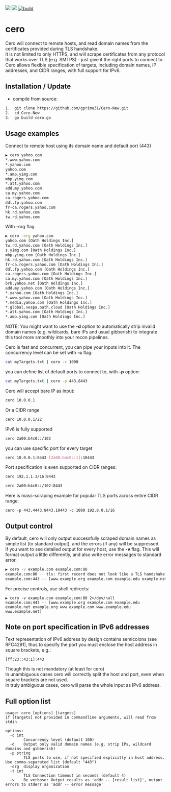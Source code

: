 ![](https://img.shields.io/github/go-mod/go-version/glebarez/cero) ![](https://img.shields.io/codecov/c/github/glebarez/cero) [![build](https://github.com/glebarez/cero/actions/workflows/create-release.yaml/badge.svg)](https://github.com/glebarez/cero/actions/workflows/create-release.yaml)

# cero
Cero will connect to remote hosts, and read domain names from the certificates provided during TLS handshake. <br>
It is not limited to only HTTPS, and will scrape certificates from any protocol that works over TLS (e.g. SMTPS) - just give it the right ports to connect to.<br>
Cero allows flexible specification of targets, including domain names, IP addresses, and CIDR ranges, with full support for IPv6.

## Installation / Update
- compile from source:
```bash
1.  git clone https://github.com/gprime31/Cero-New.git
2.  cd Cero-New
3.  go build cero.go
```

## Usage examples
Connect to remote host using its domain name and default port (443)
```bash
▶ cero yahoo.com
*.www.yahoo.com
*.yahoo.com
yahoo.com
*.amp.yimg.com
mbp.yimg.com
*.att.yahoo.com
add.my.yahoo.com
ca.my.yahoo.com
ca.rogers.yahoo.com
ddl.fp.yahoo.com
fr-ca.rogers.yahoo.com
hk.rd.yahoo.com
tw.rd.yahoo.com
```
With -org flag
```bash
▶ cero -org yahoo.com
yahoo.com [Oath Holdings Inc.]
tw.rd.yahoo.com [Oath Holdings Inc.]
s.yimg.com [Oath Holdings Inc.]
mbp.yimg.com [Oath Holdings Inc.]
hk.rd.yahoo.com [Oath Holdings Inc.]
fr-ca.rogers.yahoo.com [Oath Holdings Inc.]
ddl.fp.yahoo.com [Oath Holdings Inc.]
ca.rogers.yahoo.com [Oath Holdings Inc.]
ca.my.yahoo.com [Oath Holdings Inc.]
brb.yahoo.net [Oath Holdings Inc.]
add.my.yahoo.com [Oath Holdings Inc.]
*.yahoo.com [Oath Holdings Inc.]
*.www.yahoo.com [Oath Holdings Inc.]
*.media.yahoo.com [Oath Holdings Inc.]
*.global.vespa.oath.cloud [Oath Holdings Inc.]
*.att.yahoo.com [Oath Holdings Inc.]
*.amp.yimg.com [Oath Holdings Inc.]
```
NOTE: You might want to use the **-d** option to automatically strip invalid domain names (e.g. wildcards, bare IPs and usual gibberish) to integrate this tool more smoothly into your recon pipelines.

Cero is fast and concurrent, you can pipe your inputs into it. The concurrency level can be set with **-c** flag:
```bash
cat myTargets.txt | cero -c 1000
```
you can define list of default ports to connect to, with **-p** option:
```bash
cat myTargets.txt | cero -p 443,8443
```
Cero will accept bare IP as input:
```bash
cero 10.0.0.1
```
Or a CIDR range
```bash
cero 10.0.0.1/22
```
IPv6 is fully supported
```bash
cero 2a00:b4c0::/102
```
you can use specific port for every target
```bash
cero 10.0.0.1:8443 [2a00:b4c0::1]:10443
```
Port specification is even supported on CIDR ranges:
```bash
cero 192.1.1.1/16:8443
```
```bash
cero 2a00:b4c0::/102:8443
```
Here is mass-scraping example for popular TLS ports across entire CIDR range:
```
cero -p 443,4443,8443,10443 -c 1000 192.0.0.1/16
```

## Output control
By default, cero will only output successfully scraped domain names as simple list (to standard output), and the errors (if any)  will be suppressed.<br>
If you want to see detailed output for every host, use the **-v** flag. This will format output a little differently, and also write error messages to standard error.
```bash
▶ cero -v example.com example.com:80
example.com:80 -- tls: first record does not look like a TLS handshake
example.com:443 -- [www.example.org example.com example.edu example.net example.org www.example.com www.example.edu www.example.net]
```
For precise controls, use shell redirects:
```
▶ cero -v example.com example.com:80 2>/dev/null
example.com:443 -- [www.example.org example.com example.edu example.net example.org www.example.com www.example.edu www.example.net]
```

## Note on port specification in IPv6 addresses
Text representation of IPv6 address by design contains semicolons (see RFC4291), thus to specify the port you must enclose the host address in square brackets, e.g.:
```
[ff:23::43:1]:443
```
Though this is not mandatory (at least for cero)<br>
In unambiguous cases cero will correctly split the host and port, even when square brackets are not used.<br>In truly ambiguous cases, cero will parse the whole input as IPv6 address.

## Full option list
```console
usage: cero [options] [targets]
if [targets] not provided in commandline arguments, will read from stdin

options:
  -c int
        Concurrency level (default 100)
  -d    Output only valid domain names (e.g. strip IPs, wildcard domains and gibberish)
  -p string
        TLS ports to use, if not specified explicitly in host address. Use comma-separated list (default "443")
  -org  display organization
  -t int
        TLS Connection timeout in seconds (default 4)
  -v    Be verbose: Output results as 'addr -- [result list]', output errors to stderr as 'addr -- error message'
  ```
